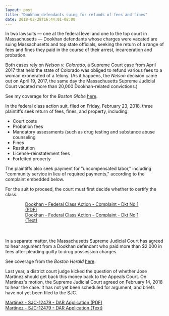 ```yaml
---
layout: post
title: "Dookhan defendants suing for refunds of fees and fines"
date: 2018-02-28T16:44:01-08:00
---
```


In two lawsuits — one at the federal level and one to the top court in Massachusetts — Dookhan defendants whose charges were vacated are suing Massachusetts and top state officials, seeking the return of a range of fees and fines they paid in the course of their arrest, incarceration and probation. 

Both cases rely on *Nelson v. Colorado,* a Supreme Court <a href="http://www.scotusblog.com/2017/04/opinion-analysis-states-cant-keep-money-collect-pursuant-subsequently-overturned-convictions/" target="_blank">case</a> from April 2017 that held the state of Colorado was obliged to refund various fees to a woman exonerated of a felony. (As it happens, the *Nelson* decision came out on April 19, 2017, the same day the Massachusetts Supreme Judicial Court vacated more than 20,000 Dookhan-related convictions.)

See my coverage for the *Boston Globe* <a href="https://www.bostonglobe.com/metro/2018/02/23/dookhan-defendants-sue-for-return-probation-fees/AeG1WNKyOzDz5N95rd6gLN/story.html" target="_blank">here</a>. 

In the federal class action suit, filed on Friday, February 23, 2018, three plaintiffs seek return of fees, fines, and property, including: 

 - Court costs
 - Probation fees 
 - Mandatory assessments (such as drug testing and substance abuse counseling
 - Fines
 - Restitution
 - License-reinstatement fees
 - Forfeited property

 The plaintiffs also seek payment for "uncompensated labor," including "community service in lieu of required payments," according to the complaint embedded below. 

For the suit to proceed, the court must first decide whether to certify the class. 

<div style="width:75%; margin-right: auto; margin-left: auto">
	<div id="DV-viewer-4390571-Dookhan-Federal-Class-Action-Complaint-Dkt-No-1" class="DC-embed DC-embed-document DV-container"></div><script src="//assets.documentcloud.org/viewer/loader.js"></script><script>  DV.load("https://www.documentcloud.org/documents/4390571-Dookhan-Federal-Class-Action-Complaint-Dkt-No-1.js", {  responsive: true,    height: 500,    sidebar: false,    container: "#DV-viewer-4390571-Dookhan-Federal-Class-Action-Complaint-Dkt-No-1"  });</script><noscript>  <a href="https://assets.documentcloud.org/documents/4390571/Dookhan-Federal-Class-Action-Complaint-Dkt-No-1.pdf">Dookhan - Federal Class Action - Complaint - Dkt No 1 (PDF)</a>  <br />  <a href="https://assets.documentcloud.org/documents/4390571/Dookhan-Federal-Class-Action-Complaint-Dkt-No-1.txt">Dookhan - Federal Class Action - Complaint - Dkt No 1 (Text)</a></noscript>
</div>
<br>
<br>

In a separate matter, the Massachusetts Supreme Judicial Court has agreed to hear argument from a Dookhan defendant who paid more than $2,000 in fees after pleading guilty to drug possession charges. 

See coverage from the *Boston Herald* <a href="http://www.bostonherald.com/news/local_coverage/2018/02/drug_lab_scandal_sjc_to_decide_if_defendants_get_money_back" target="_blank">here</a>. 

Last year, a district court judge kicked the question of whether Jose Martinez should get back this money back to the Appeals Court. On Martinez's motion, the Supreme Judicial Court agreed on February 14, 2018 to hear the case. It has not yet been scheduled for argument, and briefs have not yet been filed to the SJC. 

<div id="DV-viewer-4390590-Martinez-SJC-12479-DAR-Application" class="DC-embed DC-embed-document DV-container"></div><script src="//assets.documentcloud.org/viewer/loader.js"></script><script>  DV.load("https://www.documentcloud.org/documents/4390590-Martinez-SJC-12479-DAR-Application.js", {  responsive: true,    height: 500,    sidebar: false,    container: "#DV-viewer-4390590-Martinez-SJC-12479-DAR-Application"  });</script><noscript>  <a href="https://assets.documentcloud.org/documents/4390590/Martinez-SJC-12479-DAR-Application.pdf">Martinez - SJC-12479 - DAR Application (PDF)</a>  <br />  <a href="https://assets.documentcloud.org/documents/4390590/Martinez-SJC-12479-DAR-Application.txt">Martinez - SJC-12479 - DAR Application (Text)</a></noscript>
